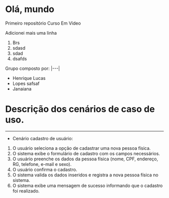 # Olá, mundo
 Primeiro repositório Curso Em Vídeo

 Adicionei mais uma linha


 1. Brs
 2. sdasd
 3. sdad
 4. dsafds

Grupo composto por: 
|---|
- Henrique Lucas 
- Lopes safsaf 
- Janaiana

# Descrição dos cenários de caso de uso.
***
- Cenário cadastro de usuário:
1.	O usuário seleciona a opção de cadastrar uma nova pessoa física.
2.	O sistema exibe o formulário de cadastro com os campos necessários.
3.	O usuário preenche os dados da pessoa física (nome, CPF, endereço, RG, telefone, e-mail e sexo).
4.	O usuário confirma o cadastro.
5.	O sistema valida os dados inseridos e registra a nova pessoa física no sistema.
6.	O sistema exibe uma mensagem de sucesso informando que o cadastro foi realizado.
